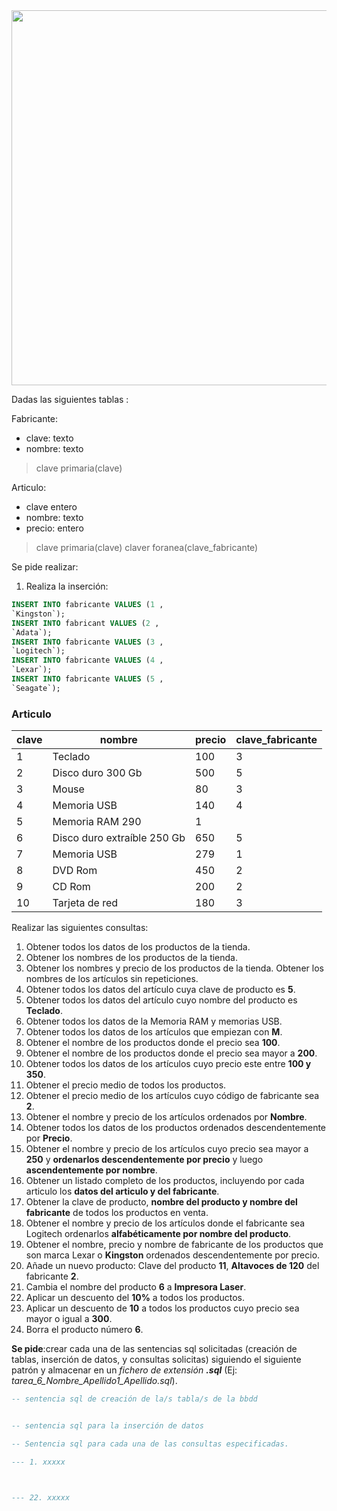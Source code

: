 <div>

<div align="center">
<img src="https://ultimainformatica.com/img/cms/TIENDAS/NIVARIA/CC%20NIVARIA_%208FEB_18_WEB.jpg" width="600px"/>
</div>

Dadas las siguientes tablas :

Fabricante:
 - clave: texto
 - nombre: texto
 > clave primaria(clave)

Articulo:
 - clave entero
 - nombre: texto
 - precio: entero
 > clave primaria(clave)
 > claver foranea(clave_fabricante)

Se pide realizar:
1. Realiza la inserción:

```sql
INSERT INTO fabricante VALUES (1 ,
`Kingston`);
INSERT INTO fabricant VALUES (2 ,
`Adata`);
INSERT INTO fabricante VALUES (3 ,
`Logitech`);
INSERT INTO fabricante VALUES (4 ,
`Lexar`);
INSERT INTO fabricante VALUES (5 ,
`Seagate`);
```

### Articulo
| clave | nombre | precio | clave_fabricante |
| -----| -----| -----| -----|
| 1 | Teclado | 100 | 3 | 
| 2 | Disco duro 300 Gb | 500 | 5| 
| 3 | Mouse | 80 | 3 | 
| 4 | Memoria USB | 140 | 4 | 
| 5 | Memoria RAM 290 | 1 | 
| 6 | Disco duro extraíble 250 Gb|   650 | 5 | 
| 7 | Memoria USB | 279 | 1 | 
| 8 | DVD Rom | 450 | 2 | 
| 9 | CD Rom | 200 | 2 | 
| 10 | Tarjeta de red | 180 | 3 | 

Realizar las siguientes consultas:

1. Obtener todos los datos de los productos de la tienda.
2. Obtener los nombres de los productos de la tienda.
3. Obtener los nombres y precio de los productos de la tienda.
Obtener los nombres de los artículos sin repeticiones.
4. Obtener todos los datos del artículo cuya clave de producto es __5__.
5. Obtener todos los datos del artículo cuyo nombre del producto es __Teclado__.
6. Obtener todos los datos de la Memoria RAM y memorias USB.
7. Obtener todos los datos de los artículos que empiezan con __M__.
8. Obtener el nombre de los productos donde el precio sea __100__.
9. Obtener el nombre de los productos donde el precio sea mayor a __200__.
10. Obtener todos los datos de los artículos cuyo precio este entre __100 y 350__.
11. Obtener el precio medio de todos los productos.
12. Obtener el precio medio de los artículos cuyo código de fabricante sea __2__.
13. Obtener el nombre y precio de los artículos ordenados por __Nombre__.
14. Obtener todos los datos de los productos ordenados descendentemente por __Precio__.
15. Obtener el nombre y precio de los artículos cuyo precio sea mayor a __250__ y __ordenarlos descendentemente por precio__ y luego __ascendentemente por nombre__.
16. Obtener un listado completo de los productos, incluyendo por cada articulo los __datos del articulo y del fabricante__.
17. Obtener la clave de producto, __nombre del producto y nombre del fabricante__ de todos los productos en venta.
18. Obtener el nombre y precio de los artículos donde el fabricante sea Logitech ordenarlos __alfabéticamente por
nombre del producto__.
19. Obtener el nombre, precio y nombre de fabricante de los productos que son marca Lexar o __Kingston__ ordenados descendentemente por precio.
20. Añade un nuevo producto: Clave del producto __11__, __Altavoces de 120__ del fabricante __2__.
21. Cambia el nombre del producto __6__ a __Impresora Laser__.
22. Aplicar un descuento del __10%__ a todos los productos.
23. Aplicar un descuento de __10__ a todos los productos cuyo precio sea mayor o igual a __300__.
24. Borra el producto número __6__.

__Se pide__:crear cada una de las sentencias sql solicitadas (creación de tablas, inserción de datos, y consultas solicitas) siguiendo el siguiente patrón y almacenar en un _fichero de extensión_ ___.sql___ (Ej: _tarea_6_Nombre_Apellido1_Apellido.sql_).

```sql
-- sentencia sql de creación de la/s tabla/s de la bbdd


-- sentencia sql para la inserción de datos

-- Sentencia sql para cada una de las consultas especificadas.

--- 1. xxxxx



--- 22. xxxxx

```

</div>